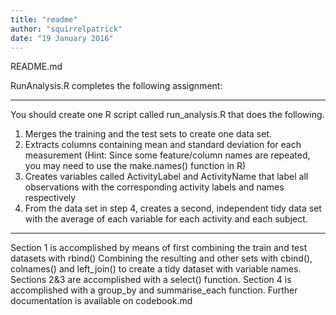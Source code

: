 ```yaml
---
title: "readme"
author: "squirrelpatrick"
date: "19 January 2016"
---
```


README.md

RunAnalysis.R completes the following assignment:

*******************************************************************
You should create one R script called run_analysis.R that does the following.
1. Merges the training and the test sets to create one data set.
2. Extracts columns containing mean and standard deviation for each measurement (Hint: Since some feature/column names are repeated, you may need to use the make.names() function in R)
3. Creates variables called ActivityLabel and ActivityName that label all observations with the corresponding activity labels and names respectively
4. From the data set in step 4, creates a second, independent tidy data set with the average of each variable for each activity and each subject.
*******************************************************************
Section 1 is accomplished by means of first combining the train and test datasets with rbind()
Combining the resulting and other sets with cbind(), colnames() and left_join() to create a tidy dataset with variable names.
Sections 2&3 are accomplished with a select() function.
Section 4 is accomplished with a group_by and summarise_each function.
Further documentation is available on codebook.md
